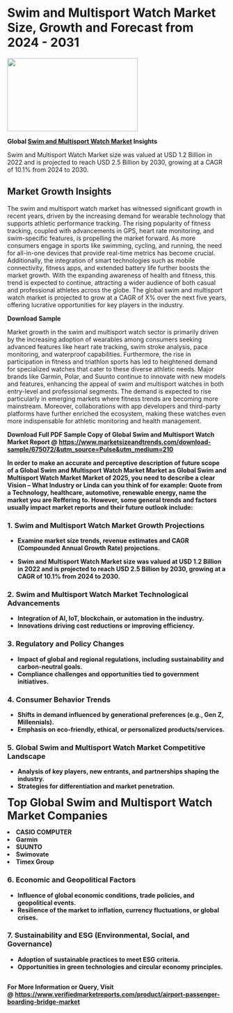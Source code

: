 <H1>Swim and Multisport Watch Market Size, Growth and Forecast from 2024 - 2031</H1><img class="aligncenter size-medium wp-image-584254" src="https://thirdeyenews.in/wp-content/uploads/2024/09/Global-Market-Research-300x168.jpeg" alt="" width="300" height="168" /><p><strong>Global&nbsp;<a href="https://www.marketsizeandtrends.com/download-sample/675072/&amp;utm_source=Pulse&amp;utm_medium=210">Swim and Multisport Watch Market</a> Insights</strong></p><p>Swim and Multisport Watch Market size was valued at USD 1.2 Billion in 2022 and is projected to reach USD 2.5 Billion by 2030, growing at a CAGR of 10.1% from 2024 to 2030.</p><p><h2>Market Growth Insights</h2> <p>The swim and multisport watch market has witnessed significant growth in recent years, driven by the increasing demand for wearable technology that supports athletic performance tracking. The rising popularity of fitness tracking, coupled with advancements in GPS, heart rate monitoring, and swim-specific features, is propelling the market forward. As more consumers engage in sports like swimming, cycling, and running, the need for all-in-one devices that provide real-time metrics has become crucial. Additionally, the integration of smart technologies such as mobile connectivity, fitness apps, and extended battery life further boosts the market growth. With the expanding awareness of health and fitness, this trend is expected to continue, attracting a wider audience of both casual and professional athletes across the globe. The global swim and multisport watch market is projected to grow at a CAGR of X% over the next five years, offering lucrative opportunities for key players in the industry.</p> <p><strong>Download Sample</strong></p> <p>Market growth in the swim and multisport watch sector is primarily driven by the increasing adoption of wearables among consumers seeking advanced features like heart rate tracking, swim stroke analysis, pace monitoring, and waterproof capabilities. Furthermore, the rise in participation in fitness and triathlon sports has led to heightened demand for specialized watches that cater to these diverse athletic needs. Major brands like Garmin, Polar, and Suunto continue to innovate with new models and features, enhancing the appeal of swim and multisport watches in both entry-level and professional segments. The demand is expected to rise particularly in emerging markets where fitness trends are becoming more mainstream. Moreover, collaborations with app developers and third-party platforms have further enriched the ecosystem, making these watches even more indispensable for athletic monitoring and health management. <p><strong></p><p><span class=""><strong>Download Full PDF Sample Copy of Global Swim and Multisport Watch Market Report</strong> @ <a href="https://www.marketsizeandtrends.com/download-sample/675072/&amp;utm_source=Pulse&amp;utm_medium=210" target="_blank">https://www.marketsizeandtrends.com/download-sample/675072/&amp;utm_source=Pulse&amp;utm_medium=210</a></span></p><p>In order to make an accurate and perceptive description of future scope of a Global&nbsp;Swim and Multisport Watch Market Market as Global&nbsp;Swim and Multisport Watch Market Market of 2025, you need to describe a clear Vision &ndash; What Industry or Linda can you think of for example: Quote from a Technology, healthcare, automotive, renewable energy, name the market you are Reffering to. However, some general trends and factors usually impact market reports and their future outlook include:</p><h3>1.&nbsp;<strong>Swim and Multisport Watch Market Growth Projections</strong></h3><ul><li>Examine market size trends, revenue estimates and CAGR (Compounded Annual Growth Rate) projections.</li><li><p>Swim and Multisport Watch Market size was valued at USD 1.2 Billion in 2022 and is projected to reach USD 2.5 Billion by 2030, growing at a CAGR of 10.1% from 2024 to 2030.</p></li></ul><h3>2.&nbsp;<strong>Swim and Multisport Watch Market Technological Advancements</strong></h3><ul><li>Integration of AI, IoT, blockchain, or automation in the industry.</li><li>Innovations driving cost reductions or improving efficiency.</li></ul><h3>3.&nbsp;<strong>Regulatory and Policy Changes</strong></h3><ul><li>Impact of global and regional regulations, including sustainability and carbon-neutral goals.</li><li>Compliance challenges and opportunities tied to government initiatives.</li></ul><h3>4.&nbsp;<strong>Consumer Behavior Trends</strong></h3><ul><li>Shifts in demand influenced by generational preferences (e.g., Gen Z, Millennials).</li><li>Emphasis on eco-friendly, ethical, or personalized products/services.</li></ul><h3>5.&nbsp;<strong>Global Swim and Multisport Watch Market Competitive Landscape</strong></h3><ul><li>Analysis of key players, new entrants, and partnerships shaping the industry.</li><li>Strategies for differentiation and market penetration.</li></ul><p data-pm-slice="1 1 []"><span style="color: inherit; font-family: inherit; font-size: 25px;">Top Global Swim and Multisport Watch Market Companies</span></p><div class="" data-test-id=""><p><li>CASIO COMPUTER</li><li> Garmin</li><li> SUUNTO</li><li> Swimovate</li><li> Timex Group</li></p></div><h3>6.&nbsp;<strong>Economic and Geopolitical Factors</strong></h3><ul><li>Influence of global economic conditions, trade policies, and geopolitical events.</li><li>Resilience of the market to inflation, currency fluctuations, or global crises.</li></ul><h3>7.&nbsp;<strong>Sustainability and ESG (Environmental, Social, and Governance)</strong></h3><ul><li>Adoption of sustainable practices to meet ESG criteria.</li><li>Opportunities in green technologies and circular economy principles.</li></ul><h2><strong style="font-size: 14px;">For More Information or Query, Visit @&nbsp;</strong><a style="background-color: #ffffff; font-size: 14px;" href="https://www.marketsizeandtrends.com/report/swim-and-multisport-watch-market/" target="_blank">https://www.verifiedmarketreports.com/product/airport-passenger-boarding-bridge-market</a></h2>
